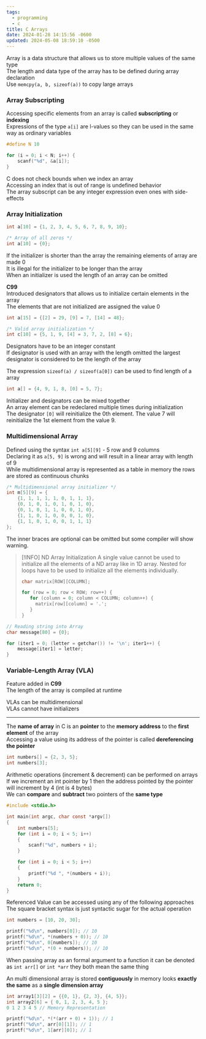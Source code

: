 ```yaml
---
tags:
  - programming
  - c
title: C Arrays
date: 2024-01-28 14:15:56 -0600
updated: 2024-05-08 18:59:10 -0500
---
```


Array is a data structure that allows us to store multiple values of the same type  
The length and data type of the array has to be defined during array declaration  
Use `memcpy(a, b, sizeof(a))` to copy large arrays

### Array Subscripting

Accessing specific elements from an array is called **subscripting** or **indexing**  
Expressions of the type `a[i]` are l-values so they can be used in the same way as ordinary variables

```c
#define N 10

for (i = 0; i < N; i++) {
	scanf("%d", &a[i]);
}
```

C does not check bounds when we index an array  
Accessing an index that is out of range is undefined behavior  
The array subscript can be any integer expression even ones with side-effects

### Array Initialization

```c
int a[10] = {1, 2, 3, 4, 5, 6, 7, 8, 9, 10};

/* Array of all zeros */
int a[10] = {0};
```

If the initializer is shorter than the array the remaining elements of array are made 0  
It is illegal for the initializer to be longer than the array  
When an initializer is used the length of an array can be omitted  

**C99**  
Introduced designators that allows us to initialize certain elements in the array  
The elements that are not initialized are assigned the value 0  

```c
int a[15] = {[2] = 29, [9] = 7, [14] = 48};

/* Valid array initialization */
int c[10] = {5, 1, 9, [4] = 3, 7, 2, [8] = 6};
```

Designators have to be an integer constant  
If designator is used with an array with the length omitted the largest designator is considered to be the length of the array  

The expression `sizeof(a) / sizeof(a[0])` can be used to find length of a array  

```c
int a[] = {4, 9, 1, 8, [0] = 5, 7};
```

Initializer and designators can be mixed together  
An array element can be redeclared multiple times during initialization  
The designator `[0]` will reinitialize the 0th element. The value 7 will reinitialize the 1st element from the value 9. 

### Multidimensional Array

Defined using the syntax `int a[5][9]` - 5 row and 9 columns  
Declaring it as `a[5, 9]` is wrong and will result in a linear array with length of 9  
While multidimensional array is represented as a table in memory the rows are stored as continuous chunks  

```c
/* Multidimensional array initializer */
int m[5][9] = {
	{1, 1, 1, 1, 1, 0, 1, 1, 1},
	{0, 1, 0, 1, 0, 1, 0, 1, 0},
	{0, 1, 0, 1, 1, 0, 0, 1, 0},
	{1, 1, 0, 1, 0, 0, 0, 1, 0},
	{1, 1, 0, 1, 0, 0, 1, 1, 1}
};
```

The inner braces are optional can be omitted but some compiler will show warning.  

> [!INFO] ND Array Initialization
> A single value cannot be used to initialize all the elements of a ND array like in 1D array. Nested for loops have to be used to initialize all the elements individually.
> 
> ```c
> char matrix[ROW][COLUMN];
> 
> for (row = 0; row < ROW; row++) {
>    for (column = 0; column < COLUMN; column++) {
> 	   matrix[row][column] = '.';
>    }
> }
> ```

```c
// Reading string into Array
char message[80] = {0};

for (iter1 = 0; (letter = getchar()) != '\n'; iter1++) {
	message[iter1] = letter;
}
```

### Variable-Length Array (VLA)

Feature added in **C99**  
The length of the array is compiled at runtime  

VLAs can be multidimensional    
VLAs cannot have initializers  

---

The **name of array** in C is an **pointer** to the **memory address** to the **first element** of the array  
Accessing a value using its address of the pointer is called **dereferencing the pointer**

````c
int numbers[] = {2, 3, 5};
int numbers[3];
````

Arithmetic operations (increment & decrement) can be performed on arrays  
If we increment an int pointer by 1 then the address pointed by the pointer will increment by 4 (int is 4 bytes)  
We can **compare** and **subtract** two pointers of the **same type**

````c
#include <stdio.h>

int main(int argc, char const *argv[])
{
    int numbers[5];
    for (int i = 0; i < 5; i++)
    {
        scanf("%d", numbers + i);
    }

    for (int i = 0; i < 5; i++)
    {
        printf("%d ", *(numbers + i));
    }
    return 0;
}
````

Referenced Value can be accessed using any of the following approaches  
The square bracket syntax is just syntactic sugar for the actual operation

````c
int numbers = [10, 20, 30];

printf("%d\n", numbers[0]); // 10
printf("%d\n", *(numbers + 0)); // 10
printf("%d\n", 0[numbers]); // 10
printf("%d\n", *(0 + numbers)); // 10
````

When passing array as an formal argument to a function it can be denoted as `int arr[]` or `int *arr` they both mean the same thing

An multi dimensional array is stored **contiguously** in memory looks **exactly the same** as a **single dimension array**

````c
int array1[3][2] = {{0, 1}, {2, 3}, {4, 5}};
int array2[6] = { 0, 1, 2, 3, 4, 5 };
0 1 2 3 4 5 // Memory Representation

printf("%d\n", *(*(arr + 0) + 1)); // 1
printf("%d\n", arr[0][1]); // 1
printf("%d\n", 1[arr][0]); // 1
````
